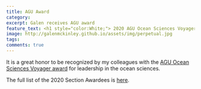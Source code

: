```yaml
---
title: AGU Award
category: 
excerpt: Galen receives AGU award
feature_text: <h1 style="color:White;"> 2020 AGU Ocean Sciences Voyager award  </h1>
image: http://galenmckinley.github.io/assets/img/perpetual.jpg
tags: 
comments: true
---
```


It is a great honor to be recognized by my colleagues with the [AGU Ocean Sciences Voyager award](https://www.agu.org/Honor-and-Recognize/Honors/Section-Awards/Ocean-Sciences-Voyager) for leadership in the ocean sciences. 

The full list of the 2020 Section Awardees is [here](https://eos.org/agu-news/2020-agu-section-awardees-and-named-lecturers?utm_source=eos&utm_medium=email&utm_term=sections&utm_campaign=093020).
